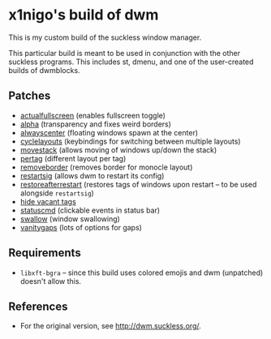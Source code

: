 # x1nigo's build of dwm
This is my custom build of the suckless window manager.

This particular build is meant to be used in conjunction with the other suckless programs. This includes st, dmenu, and one of the user-created builds of dwmblocks.

## Patches
- [actualfullscreen](https://dwm.suckless.org/patches/actualfullscreen/) (enables fullscreen toggle)
- [alpha](https://dwm.suckless.org/patches/alpha/) (transparency and fixes weird borders)
- [alwayscenter](https://dwm.suckless.org/patches/alwayscenter/) (floating windows spawn at the center)
- [cyclelayouts](https://dwm.suckless.org/patches/cyclelayouts/) (keybindings for switching between multiple layouts)
- [movestack](https://dwm.suckless.org/patches/movestack/) (allows moving of windows up/down the stack)
- [pertag](https://dwm.suckless.org/patches/pertag/) (different layout per tag)
- [removeborder](https://dwm.suckless.org/patches/removeborder/) (removes border for monocle layout)
- [restartsig](https://dwm.suckless.org/patches/restartsig/) (allows dwm to restart its config)
- [restoreafterrestart](https://dwm.suckless.org/patches/restoreafterrestart/) (restores tags of windows upon restart &ndash; to be used alongside `restartsig`)
- [hide vacant tags](https://dwm.suckless.org/patches/hide_vacant_tags/)
- [statuscmd](https://dwm.suckless.org/patches/statuscmd/) (clickable events in status bar)
- [swallow](https://dwm.suckless.org/patches/swallow/) (window swallowing)
- [vanitygaps](https://dwm.suckless.org/patches/vanitygaps/) (lots of options for gaps)

## Requirements
- `libxft-bgra` &ndash; since this build uses colored emojis and dwm (unpatched) doesn't allow this.

## References
- For the original version, see http://dwm.suckless.org/.
